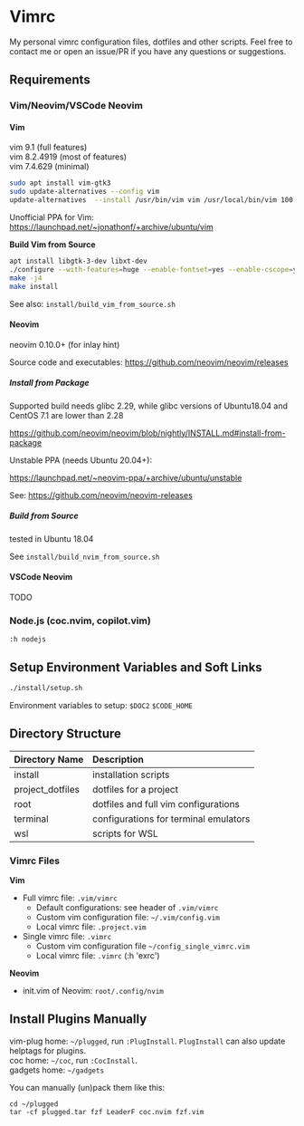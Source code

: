 # Vimrc

My personal vimrc configuration files, dotfiles and other scripts. Feel free to contact me or open an issue/PR if you have any questions or suggestions.

## Requirements

### Vim/Neovim/VSCode Neovim

#### Vim

vim 9.1 (full features)  
vim 8.2.4919 (most of features)  
vim 7.4.629 (minimal)  

```bash
sudo apt install vim-gtk3
sudo update-alternatives --config vim
update-alternatives  --install /usr/bin/vim vim /usr/local/bin/vim 100
```

Unofficial PPA for Vim: https://launchpad.net/~jonathonf/+archive/ubuntu/vim

**Build Vim from Source**
```sh
apt install libgtk-3-dev libxt-dev
./configure --with-features=huge --enable-fontset=yes --enable-cscope=yes --enable-multibyte --enable-python3interp=yes --with-python3-config-dir --enable-gui --with-x
make -j4
make install
```

See also: `install/build_vim_from_source.sh`

#### Neovim

neovim 0.10.0+ (for inlay hint)

Source code and executables: https://github.com/neovim/neovim/releases

##### Install from Package

Supported build needs glibc 2.29, while glibc versions of Ubuntu18.04 and CentOS 7.1 are lower than 2.28

https://github.com/neovim/neovim/blob/nightly/INSTALL.md#install-from-package

Unstable PPA (needs Ubuntu 20.04+):

https://launchpad.net/~neovim-ppa/+archive/ubuntu/unstable

See: https://github.com/neovim/neovim-releases

##### Build from Source

tested in Ubuntu 18.04

See `install/build_nvim_from_source.sh`

#### VSCode Neovim

TODO

### Node.js (coc.nvim, copilot.vim)

`:h nodejs`

## Setup Environment Variables and Soft Links

```sh
./install/setup.sh
```

Environment variables to setup:  `$DOC2` `$CODE_HOME`

## Directory Structure

| Directory Name   | Description                           |
| :--------------- | :------------------------------------ |
| install          | installation scripts                  |
| project_dotfiles | dotfiles for a project                |
| root             | dotfiles and full vim configurations  |
| terminal         | configurations for terminal emulators |
| wsl              | scripts for WSL                       |

### Vimrc Files

**Vim**

- Full vimrc file: `.vim/vimrc`
    - Default configurations: see header of `.vim/vimrc`
    - Custom vim configuration file: `~/.vim/config.vim`
    - Local vimrc file: `.project.vim`
- Single vimrc file: `.vimrc`
    - Custom vim configuration file `~/config_single_vimrc.vim`
    - Local vimrc file: `.vimrc` (:h 'exrc')

**Neovim**

- init.vim of Neovim: `root/.config/nvim`

## Install Plugins Manually

vim-plug home: `~/plugged`, run `:PlugInstall`. `PlugInstall` can also update helptags for plugins.  
coc home: `~/coc`, run `:CocInstall`.  
gadgets home: `~/gadgets`  

You can manually (un)pack them like this:
```
cd ~/plugged
tar -cf plugged.tar fzf LeaderF coc.nvim fzf.vim
```
